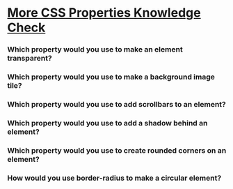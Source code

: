 # [More CSS Properties Knowledge Check](https://www.theodinproject.com/lessons/node-path-intermediate-html-and-css-more-css-properties#knowledge-check)

### Which property would you use to make an element transparent?

### Which property would you use to make a background image tile?

### Which property would you use to add scrollbars to an element?

### Which property would you use to add a shadow behind an element?

### Which property would you use to create rounded corners on an element?

### How would you use border-radius to make a circular element?

